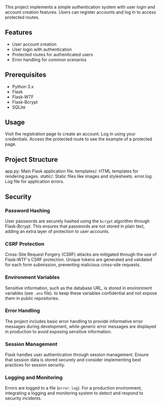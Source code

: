 
This  project implements a simple authentication system with user login and account creation features. Users can register accounts and log in to access protected routes.

## Features

- User account creation
- User login with authentication
- Protected routes for authenticated users
- Error handling for common scenarios


## Prerequisites

- Python 3.x
- Flask
- Flask-WTF
- Flask-Bcrypt
- SQLite

## Usage
Visit the registration page to create an account.
Log in using your credentials.
Access the protected route to see the example of a protected page.

## Project Structure
app.py: Main Flask application file.
templates/: HTML templates for rendering pages.
static/: Static files like images and stylesheets.
error.log: Log file for application errors.



## Security

### Password Hashing

User passwords are securely hashed using the `bcrypt` algorithm through Flask-Bcrypt. This ensures that passwords are not stored in plain text, adding an extra layer of protection to user accounts.

### CSRF Protection

Cross-Site Request Forgery (CSRF) attacks are mitigated through the use of Flask-WTF's CSRF protection. Unique tokens are generated and validated for each form submission, preventing malicious cross-site requests.

### Environment Variables

Sensitive information, such as the database URL, is stored in environment variables (see `.env` file).  to keep these variables confidential and not expose them in public repositories.

### Error Handling

The project includes basic error handling to provide informative error messages during development, while generic error messages are displayed in production to avoid exposing sensitive information.

### Session Management

Flask handles user authentication through session management. Ensure that session data is stored securely and consider implementing best practices for session security.

### Logging and Monitoring

Errors are logged to a file (`error.log`). For a production environment,  integrating a logging and monitoring system to detect and respond to security incidents.


